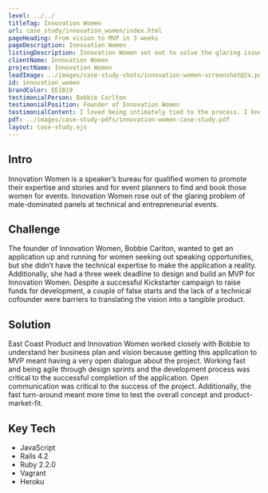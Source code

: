 ```yaml
---
level: ../../
titleTag: Innovation Women
url: case_study/innovation_women/index.html
pageHeading: From vision to MVP in 3 weeks
pageDescription: Innovation Women
listingDescription: Innovation Women set out to solve the glaring issue of male-dominated panels at tech events. Their marketing platform connects amazing women in tech and enterprise with event planners. Our team nailed down MVP feature requirement and delivered the Innovation Women platform in 3 weeks.
clientName: Innovation Women
projectName: Innovation Women
leadImage: ../images/case-study-shots/innovation-women-screenshot@2x.png
id: innovation_women
brandColor: EE1B19
testimonialPerson: Bobbie Carlton
testimonialPosition: Founder of Innovation Women
testimonialContent: I loved being intimately tied to the process. I knew what was going on every step of the way. It wasn’t a black box you put time, money, and effort into.
pdf: ../images/case-study-pdfs/innovation-women-case-study.pdf
layout: case-study.ejs
---
```


<h2 class="text-heading-two">Intro</h2>

<p class="paragraph--major">Innovation Women is a speaker’s bureau for qualified women to promote their expertise and stories and for event planners to find and book those women for events. Innovation Women rose out of the glaring problem of male-dominated panels at technical and entrepreneurial events.</p>

<h2 class="text-heading-two">Challenge</h2>

<p>The founder of Innovation Women, Bobbie Carlton, wanted to get an application up and running for women seeking out speaking opportunities, but she didn’t have the technical expertise to make the application a reality. Additionally, she had a three week deadline to design and build an MVP for Innovation Women. Despite a successful Kickstarter campaign to raise funds for development, a couple of false starts and the lack of a technical cofounder were barriers to translating the vision into a tangible product.</p>

<h2 class="text-heading-two">Solution</h2>

<p>East Coast Product and Innovation Women worked closely with Bobbie to understand her business plan and vision because getting this application to MVP meant having a very open dialogue about the project. Working fast and being agile through design sprints and the development process was critical to the successful completion of the application. Open communication was critical to the success of the project. Additionally, the fast turn-around meant more time to test the overall concept and product-market-fit.</p>

<h2 class="text-heading-two">Key Tech</h2>

<ul>
  <li>JavaScript</li>
  <li>Rails 4.2</li>
  <li>Ruby 2.2.0</li>
  <li>Vagrant</li>
  <li>Heroku</li>
</ul>